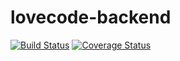 # lovecode-backend
[![Build Status](https://www.travis-ci.org/One-Day-Day/lovecode-backend.svg?branch=master)](https://www.travis-ci.org/One-Day-Day/lovecode-backend)
[![Coverage Status](https://coveralls.io/repos/github/iochenlei/lovecode-backend/badge.svg?branch=master)](https://coveralls.io/github/iochenlei/lovecode-backend?branch=master)
